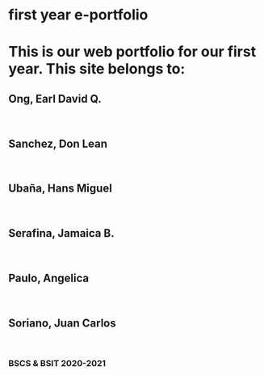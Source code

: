 # first year e-portfolio
<h1> This is our web portfolio for our first year. This site belongs to: </h1>
<h2> Ong, Earl David Q. </h2> <br>
<h2> Sanchez, Don Lean </h2> <br>
<h2> Ubaña, Hans Miguel</h2> <br>
<h2> Serafina, Jamaica B. </h2> <br>
<h2> Paulo, Angelica</h2> <br>
<h2> Soriano, Juan Carlos</h2> <br>
<h3> BSCS & BSIT 2020-2021</h3> <br>
